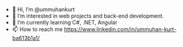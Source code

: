 - 👋 Hi, I’m @ummuhankurt
- 👀 I’m interested in web projects and back-end development.
- 🌱 I’m currently learning C#, .NET, Angular
- 📫 How to reach me https://www.linkedin.com/in/ummuhan-kurt-ba613b1a1/

<!---
ummuhankurt/ummuhankurt is a ✨ special ✨ repository because its `README.md` (this file) appears on your GitHub profile.
You can click the Preview link to take a look at your changes.
--->
